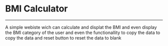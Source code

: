 # BMI Calculator

---

A simple webiste wich can calculate and displat the BMI and even display the BMI category of the user and even the functionallity to copy the data to copy the data and reset button to reset the data to blank
